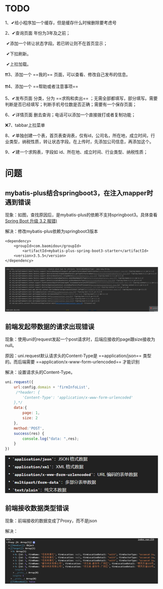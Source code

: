 # TODO

1、✔给小程序加一个缓存，但是缓存什么时候删除要考虑号

2、✔查询页面 年份为3年及之前；

​		✔添加一个转让状态字段。若已转让则不在首页显示；

​		✔下拉刷新。

​		✔上拉加载。

❗❗3、添加一个 ==我的== 页面，可以查看、修改自己发布的信息。

❗❗4、添加一个 ==帮助或者注意事项== 

5、✔发布页面 分类，分为 ==求购和卖出== ；无需全部都填写，部分填写。需要判断是否已经填写；判断手机号位数是否正确；需要有一个保存页面；

6、✔详情页面 删去查询；电话可以添加一个直接拨打或者复制功能；

❌7、tabbar上拉菜单

8、✔单独创建一个表，首页表查询表，仅有id，公司名，所在地，成立时间，行业类型，纳税性质，转让状态字段。在上传时，先添加公司信息，再添加这个。

9、✔建一个求购表，字段如 id、所在地、成立时间、行业类型、纳税性质；



# 问题

## mybatis-plus结合springboot3，在注入mapper时遇到错误

现象：如图，查找原因后，是mybatis-plus的依赖不支持springboot3。具体查看 [Spring Boot 升级 3.2 报错) ](https://developer.aliyun.com/article/1395691) 

解决：修改mybatis-plus依赖为springboot3版本

```
<dependency>
    <groupId>com.baomidou</groupId>
    	<artifactId>mybatis-plus-spring-boot3-starter</artifactId>
    <version>3.5.5</version>
</dependency>
```

![image-20240319143038330](./assets/image-20240319143038330.png)



## 前端发起带数据的请求出现错误

现象：使用uni的request发起一个post请求时，后端应接收的page跟size接收为null。

原因：uni.request默认请求头的Content-Type是 ==application/json== 类型的。而后端需要 ==application/x-www-form-urlencoded== 才能识别

解决：设置请求头的Content-Type。

```js
uni.request({
    url:config.domain + 'firmInfoList',
     /*header: {  
     	'Content-Type': 'application/x-www-form-urlencoded'  
	},*/ 
    data:{
        page: 1,
        size: 2
    },
    method:'POST',
    success(res) {
    	console.log("data: ",res);
    }
})
```

![image-20240319163833569](./assets/image-20240319163833569.png)



## 前端接收数据类型错误

现象：前端接收的数据变成了Proxy，而不是json

解决：

![image-20240319210250651](./assets/image-20240319210250651.png)





































